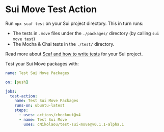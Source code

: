 # Sui Move Test Action

Run `npx scaf test` on your Sui project directory. This in turn runs:
- The tests in `.move` files under the `./packages/` directory (by calling `sui move test`)
- The Mocha & Chai tests in the `./test/` directory.

Read more about [Scaf and how to write tests](https://github.com/cNikolaou/scaf) for your Sui project.

Test your Sui Move packages with:

```yaml
name: Test Sui Move Packages

on: [push]

jobs:
  test-action:
    name: Test Sui Move Packages
    runs-on: ubuntu-latest
    steps:
      - uses: actions/checkout@v4
      - name: Test Sui Move
        uses: cNikolaou/test-sui-move@v0.1.1-alpha.1
```